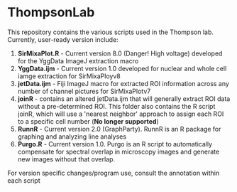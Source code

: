 # ThompsonLab

This repository contains the various scripts used in the Thompson lab. Currently, user-ready version include:

  1) **SirMixaPlot.R** - Current version 8.0 (Danger! High voltage) developed for the YggData ImageJ extraction macro
  2) **YggData.ijm** - Current version 1.0 developed for nuclear and whole cell iamge extraction for SirMixaPloyv8
  3) **jetData.ijm** - Fiji ImageJ macro for extracted ROI information across any number of channel pictures for SirMixaPlotv7
  4) **joinR** - contains an altered jetData.ijm that will generally extract ROI data without a pre-determined ROI. This folder also contains the R script joinR, which will use a 'nearest neighbor' approach to assign each ROI to a specific cell number (**No longer supported**)
  5) **RunnR** - Current version 2.0 (GraphParty). RunnR is an R package for graphing and analyzing line analyses
  6) **Purgo.R** - Current version 1.0. Purgo is an R script to automatically compensate for spectral overlap in microscopy images and generate new images without that overlap.
  
For version specific changes/program use, consult the annotation within each script
